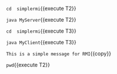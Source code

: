 `cd  simplermi`{{execute T2}}

`java MyServer`{{execute T2}}


`cd  simplermi`{{execute T3}}

`java MyClient`{{execute T3}}


`This is a simple message for RMI`{{copy}}

`pwd`{{execute T2}}

